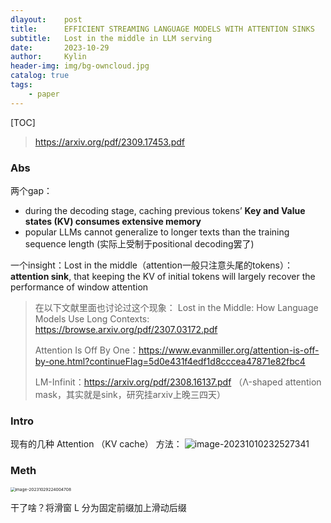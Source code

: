 ```yaml
---
dlayout:    post
title:      EFFICIENT STREAMING LANGUAGE MODELS WITH ATTENTION SINKS 
subtitle:   Lost in the middle in LLM serving
date:       2023-10-29
author:     Kylin
header-img: img/bg-owncloud.jpg
catalog: true
tags:
    - paper
---
```




[TOC]

> https://arxiv.org/pdf/2309.17453.pdf

### Abs

两个gap：

- during the decoding stage, caching previous tokens’ **Key and Value states (KV) consumes extensive memory**
- popular LLMs cannot generalize to longer texts than the training sequence length (实际上受制于positional decoding罢了)

一个insight：Lost in the middle（attention一般只注意头尾的tokens）：**attention sink**, that keeping the KV of initial tokens will largely recover the performance of window attention

> 在以下文献里面也讨论过这个现象：
> Lost in the Middle: How Language Models Use Long Contexts: https://browse.arxiv.org/pdf/2307.03172.pdf
>
> Attention Is Off By One：https://www.evanmiller.org/attention-is-off-by-one.html?continueFlag=5d0e431f4edf1d8cccea47871e82fbc4
>
> LM-Infinit：https://arxiv.org/pdf/2308.16137.pdf （Λ-shaped attention mask，其实就是sink，研究挂arxiv上晚三四天）



### Intro

现有的几种 Attention （KV cache） 方法：
![image-20231010232527341](https://kylinhub.oss-cn-shanghai.aliyuncs.com/image-20231010232527341.png)



### Meth

<img src="https://kylinhub.oss-cn-shanghai.aliyuncs.com/image-20231029224004708.png" alt="image-20231029224004708" style="zoom:47%;" />

干了啥？将滑窗 L 分为固定前缀加上滑动后缀



### 



